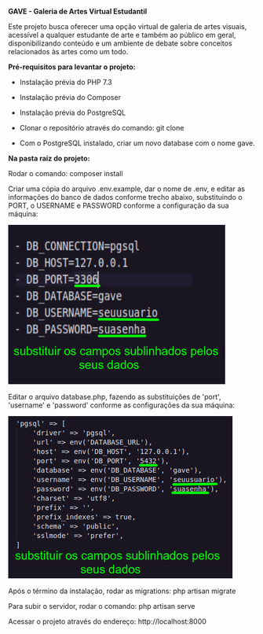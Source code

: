 **GAVE - Galeria de Artes Virtual Estudantil**

Este projeto busca oferecer uma opção virtual de galeria de artes visuais, acessível a qualquer estudante de arte e também ao público em geral, disponibilizando conteúdo e um ambiente de debate sobre conceitos relacionados às artes como um todo.

**Pré-requisitos para levantar o projeto:**

- Instalação prévia do PHP 7.3

- Instalação prévia do Composer

- Instalação prévia do PostgreSQL

- Clonar o repositório através do comando: git clone

- Com o PostgreSQL instalado, criar um novo database com o nome gave. 

**Na pasta raíz do projeto:**

Rodar o comando: composer install

Criar uma cópia do arquivo .env.example, dar o nome de .env, e editar as informações do banco de dados conforme trecho abaixo, substituindo o PORT, o USERNAME e PASSWORD conforme a configuração da sua máquina:

![config_env](https://github.com/clutzdias/gave/blob/master/imagens/config_env.png)

Editar o arquivo database.php, fazendo as substituições de 'port', 'username' e 'password' conforme as configurações da sua máquina:

![config_database](https://github.com/clutzdias/gave/blob/master/imagens/config_database.png)

Após o término da instalação, rodar as migrations: php artisan migrate

Para subir o servidor, rodar o comando: php artisan serve

Acessar o projeto através do endereço: http://localhost:8000
